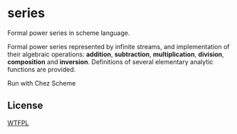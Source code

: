 # series
Formal power series in scheme language.

Formal power series represented by infinite streams, and implementation of their algebraic operations: **addition**, **subtraction**, **multiplication**, **division**, **composition** and **inversion**. Definitions of several elementary analytic functions are provided.

Run with Chez Scheme

## License
[WTFPL](http://www.wtfpl.net/txt/copying)
